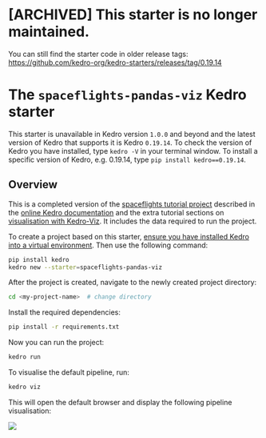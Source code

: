 # [ARCHIVED] This starter is no longer maintained.
You can still find the starter code in older release tags: https://github.com/kedro-org/kedro-starters/releases/tag/0.19.14

# The `spaceflights-pandas-viz` Kedro starter
This starter is unavailable in Kedro version `1.0.0` and beyond and the latest version of Kedro that supports it is Kedro `0.19.14`. To check the version of Kedro you have installed, type `kedro -V` in your terminal window. To install a specific version of Kedro, e.g. 0.19.14, type `pip install kedro==0.19.14`.

## Overview

This is a completed version of the [spaceflights tutorial project](https://docs.kedro.org/en/stable/tutorial/spaceflights_tutorial.html) described in the [online Kedro documentation](https://docs.kedro.org) and the extra tutorial sections on [visualisation with Kedro-Viz](https://docs.kedro.org/projects/kedro-viz/en/stable/kedro-viz_visualisation.html). It includes the data required to run the project. 

To create a project based on this starter, [ensure you have installed Kedro into a virtual environment](https://docs.kedro.org/en/stable/get_started/install.html). Then use the following command:

```bash
pip install kedro
kedro new --starter=spaceflights-pandas-viz
```

After the project is created, navigate to the newly created project directory:

```bash
cd <my-project-name>  # change directory 
```

Install the required dependencies:

```bash
pip install -r requirements.txt
```

Now you can run the project:

```bash
kedro run
```

To visualise the default pipeline, run:
```bash
kedro viz
```

This will open the default browser and display the following pipeline visualisation:

![](./images/pipeline_visualisation_with_layers.png)

